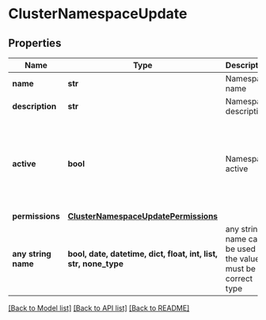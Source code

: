 # ClusterNamespaceUpdate


## Properties
Name | Type | Description | Notes
------------ | ------------- | ------------- | -------------
**name** | **str** | Namespace name | [optional] 
**description** | **str** | Namespace description | [optional] 
**active** | **bool** | Namespace active | [optional]  if omitted the server will use the default value of False
**permissions** | [**ClusterNamespaceUpdatePermissions**](ClusterNamespaceUpdatePermissions.md) |  | [optional] 
**any string name** | **bool, date, datetime, dict, float, int, list, str, none_type** | any string name can be used but the value must be the correct type | [optional]

[[Back to Model list]](../README.md#documentation-for-models) [[Back to API list]](../README.md#documentation-for-api-endpoints) [[Back to README]](../README.md)


